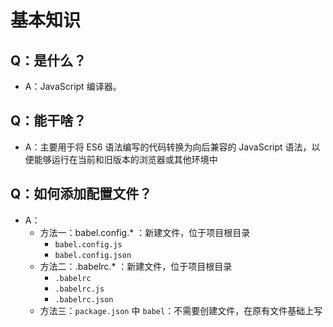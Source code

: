# 基本知识

## Q：是什么？

* A：JavaScript 编译器。

## Q：能干啥？

* A：主要用于将 ES6 语法编写的代码转换为向后兼容的 JavaScript 语法，以便能够运行在当前和旧版本的浏览器或其他环境中

## Q：如何添加配置文件？

* A：
  * 方法一：babel.config.* ：新建文件，位于项目根目录
    * `babel.config.js`
    * `babel.config.json`
  * 方法二：.babelrc.* ：新建文件，位于项目根目录
    * `.babelrc`
    * `.babelrc.js`
    * `.babelrc.json`
  * 方法三：`package.json` 中 `babel`：不需要创建文件，在原有文件基础上写